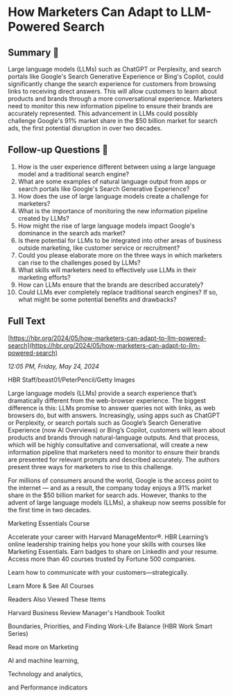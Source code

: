 # How Marketers Can Adapt to LLM-Powered Search

## Summary 🤖

Large language models (LLMs) such as ChatGPT or Perplexity, and search portals like Google's Search Generative Experience or Bing's Copilot, could significantly change the search experience for customers from browsing links to receiving direct answers. This will allow customers to learn about products and brands through a more conversational experience. Marketers need to monitor this new information pipeline to ensure their brands are accurately represented. This advancement in LLMs could possibly challenge Google's 91% market share in the $50 billion market for search ads, the first potential disruption in over two decades.

## Follow-up Questions 🤖

1. How is the user experience different between using a large language model and a traditional search engine?
2. What are some examples of natural language output from apps or search portals like Google's Search Generative Experience?
3. How does the use of large language models create a challenge for marketers?
4. What is the importance of monitoring the new information pipeline created by LLMs?
5. How might the rise of large language models impact Google's dominance in the search ads market?
6. Is there potential for LLMs to be integrated into other areas of business outside marketing, like customer service or recruitment?
7. Could you please elaborate more on the three ways in which marketers can rise to the challenges posed by LLMs?
8. What skills will marketers need to effectively use LLMs in their marketing efforts?
9. How can LLMs ensure that the brands are described accurately?
10. Could LLMs ever completely replace traditional search engines? If so, what might be some potential benefits and drawbacks?

## Full Text

[https://hbr.org/2024/05/how-marketers-can-adapt-to-llm-powered-search](https://hbr.org/2024/05/how-marketers-can-adapt-to-llm-powered-search)

*12:05 PM, Friday, May 24, 2024*

HBR Staff/beast01/PeterPencil/Getty Images

Large language models (LLMs) provide a search experience that’s dramatically different from the web-browser experience. The biggest difference is this: LLMs promise to answer queries not with links, as web browsers do, but with answers. Increasingly, using apps such as ChatGPT or Perplexity, or search portals such as Google’s Search Generative Experience (now AI Overviews) or Bing’s Copilot, customers will learn about products and brands through natural-language outputs. And that process, which will be highly consultative and conversational, will create a new information pipeline that marketers need to monitor to ensure their brands are presented for relevant prompts and described accurately. The authors present three ways for marketers to rise to this challenge.

For millions of consumers around the world, Google is the access point to the internet — and as a result, the company today enjoys a 91% market share in the $50 billion market for search ads. However, thanks to the advent of large language models (LLMs), a shakeup now seems possible for the first time in two decades.

Marketing Essentials Course

Accelerate your career with Harvard ManageMentor®. HBR Learning’s online leadership training helps you hone your skills with courses like Marketing Essentials. Earn badges to share on LinkedIn and your resume. Access more than 40 courses trusted by Fortune 500 companies.

Learn how to communicate with your customers—strategically.

Learn More & See All Courses

Readers Also Viewed These Items

Harvard Business Review Manager's Handbook Toolkit

Boundaries, Priorities, and Finding Work-Life Balance (HBR Work Smart Series)

Read more on Marketing

AI and machine learning,

Technology and analytics,

and Performance indicators

